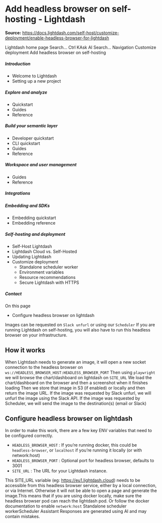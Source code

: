 # Add headless browser on self-hosting - Lightdash

**Source:** https://docs.lightdash.com/self-host/customize-deployment/enable-headless-browser-for-lightdash

Lightdash home page
Search...
Ctrl KAsk AI
Search...
Navigation
Customize deployment
Add headless browser on self-hosting
##### Introduction
  * Welcome to Lightdash
  * Setting up a new project


##### Explore and analyze
  * Quickstart
  * Guides
  * Reference


##### Build your semantic layer
  * Developer quickstart
  * CLI quickstart
  * Guides
  * Reference


##### Workspace and user management
  * Guides
  * Reference


##### Integrations


##### Embedding and SDKs
  * Embedding quickstart
  * Embedding reference


##### Self-hosting and deployment
  * Self-Host Lightdash
  * Lightdash Cloud vs. Self-Hosted
  * Updating Lightdash
  * Customize deployment
    * Standalone scheduler worker
    * Environment variables
    * Resource recommendations
    * Secure Lightdash with HTTPS


##### Contact


On this page
  * Configure headless browser on lightdash


Images can be requested on `Slack unfurl` or using our `Scheduler` If you are running Lightdash on self-hosting, you will also have to run this headless browser on your infrastructure.
##  How it works
When Lightdash needs to generate an image, it will open a new socket connection to the headless browser on `ws://HEADLESS_BROWSER_HOST:HEADLESS_BROWSER_PORT` Then using `playwright` we will browse the chart/dashboard on lightdash on `SITE_URL` We load the chart/dashboard on the browser and then a screenshot when it finishes loading Then we store that image in S3 (if enabled) or locally and then return the image URL. If the image was requested by Slack unfurl, we will unfurl the image using the Slack API. If the image was requested by Scheduler, we will send the image to the destination(s) (email or Slack)
##  Configure headless browser on lightdash
In order to make this work, there are a few key ENV variables that need to be configured correctly.
  * `HEADLESS_BROWSER_HOST` : If you’re running docker, this could be `headless-browser`, or `localhost` if you’re running it locally (or with network:host)
  * `HEADLESS_BROWSER_PORT` : Optional port for headless browser, defaults to 3001
  * `SITE_URL` : The URL for your Lightdash instance.


This SITE_URL variable (eg: https://eu1.lightdash.cloud) needs to be accessible from this headless browser service, either by a local connection, or via Internet. Otherwise it will not be able to open a page and generate the image.This means that if you are using docker locally, make sure the headless browser pod can reach the lightdash pod. Or follow the docker documentation to enable `network:host`
Standalone scheduler workerScheduler
Assistant
Responses are generated using AI and may contain mistakes.


